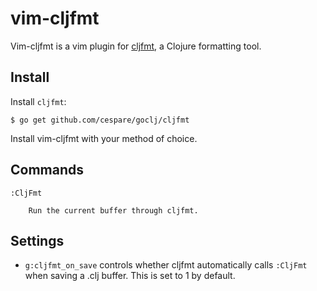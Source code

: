 # vim-cljfmt

Vim-cljfmt is a vim plugin for [cljfmt](https://github.com/cespare/goclj),
a Clojure formatting tool.

## Install

Install `cljfmt`:

    $ go get github.com/cespare/goclj/cljfmt

Install vim-cljfmt with your method of choice.

## Commands

    :CljFmt

        Run the current buffer through cljfmt.

## Settings

- `g:cljfmt_on_save` controls whether cljfmt automatically calls `:CljFmt` when
  saving a .clj buffer. This is set to 1 by default.

